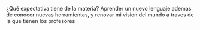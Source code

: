 ¿Qué expectativa tiene de la materia?
Aprender un nuevo lenguaje ademas de conocer nuevas herramientas, 
y renovar mi vision del mundo a traves de la que tienen los profesores